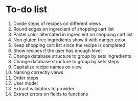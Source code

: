 To-do list
================================================================================

  1. Divide steps of recipes on different views
  2. Round edges on ingredient of shopping cart list
  3. Pastel color alternated in ingredient on shopping cart list
  4. Non gluten free ingredients show it with danger color
  5. Keep shopping cart list since the recipe is completed
  6. Show recipes if the user has enough level
  7. Change database structure to group by sets ingredients
  8. Change database structure to group by sets steps
  9. Capitalize recipe names on view
 10. Naming correctly views
 11. Order steps
 13. User model
 14. Extract validators to provider
 15. Extract errors on fields to functions
